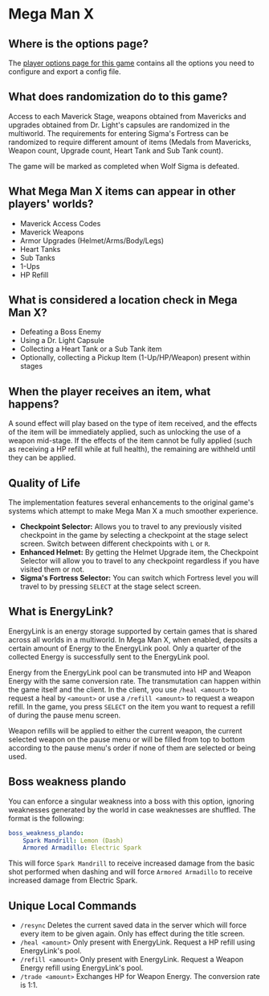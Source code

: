 # Mega Man X

## Where is the options page?

The [player options page for this game](../player-options) contains all the options you need to configure and export a 
config file.

## What does randomization do to this game?

Access to each Maverick Stage, weapons obtained from Mavericks and upgrades obtained from Dr. Light's capsules 
are randomized in the multiworld. The requirements for entering Sigma's Fortress can be randomized to require different 
amount of items (Medals from Mavericks, Weapon count, Upgrade count, Heart Tank and Sub Tank count).

The game will be marked as completed when Wolf Sigma is defeated.

## What Mega Man X items can appear in other players' worlds?
- Maverick Access Codes
- Maverick Weapons
- Armor Upgrades (Helmet/Arms/Body/Legs)
- Heart Tanks
- Sub Tanks
- 1-Ups
- HP Refill

## What is considered a location check in Mega Man X?
- Defeating a Boss Enemy
- Using a Dr. Light Capsule
- Collecting a Heart Tank or a Sub Tank item
- Optionally, collecting a Pickup Item (1-Up/HP/Weapon) present within stages

## When the player receives an item, what happens?
A sound effect will play based on the type of item received, and the effects of the item will be immediately applied, 
such as unlocking the use of a weapon mid-stage. If the effects of the item cannot be fully applied (such as receiving 
a HP refill while at full health), the remaining are withheld until they can be applied.

## Quality of Life
The implementation features several enhancements to the original game's systems which attempt to make Mega Man X a 
much smoother experience.
- **Checkpoint Selector:** Allows you to travel to any previously visited checkpoint in the game by selecting a 
checkpoint at the stage select screen. Switch between different checkpoints with `L` or `R`.
- **Enhanced Helmet:** By getting the Helmet Upgrade item, the Checkpoint Selector will allow you to travel to any 
checkpoint regardless if you have visited them or not.
- **Sigma's Fortress Selector:** You can switch which Fortress level you will travel to by pressing `SELECT` at 
the stage select screen.

## What is EnergyLink?
EnergyLink is an energy storage supported by certain games that is shared across all worlds in a multiworld. In Mega Man 
 X, when enabled, deposits a certain amount of Energy to the EnergyLink pool. Only a quarter of the collected Energy is 
successfully sent to the EnergyLink pool.

Energy from the EnergyLink pool can be transmuted into HP and Weapon Energy with the same conversion rate. 
The transmutation can happen within the game itself and the client. In the client, you use `/heal <amount>` to request 
a heal by `<amount>` or use a `/refill <amount>` to request a weapon refill. In the game, you press `SELECT` on the item 
you want to request a refill of during the pause menu screen.

Weapon refills will be applied to either the current weapon, the current selected weapon on the pause menu or will be 
filled from top to bottom according to the pause menu's order if none of them are selected or being used.

## Boss weakness plando
You can enforce a singular weakness into a boss with this option, ignoring weaknesses generated by the world in case 
weaknesses are shuffled. The format is the following:
```yaml
boss_weakness_plando:
    Spark Mandrill: Lemon (Dash)
    Armored Armadillo: Electric Spark
```
This will force `Spark Mandrill` to receive increased damage from the basic shot performed when dashing and will force 
`Armored Armadillo` to receive increased damage from Electric Spark.

## Unique Local Commands
- `/resync` Deletes the current saved data in the server which will force every item to be given again. Only has 
effect during the title screen.
- `/heal <amount>` Only present with EnergyLink. Request a HP refill using EnergyLink's pool.
- `/refill <amount>` Only present with EnergyLink. Request a Weapon Energy refill using EnergyLink's pool.
- `/trade <amount>` Exchanges HP for Weapon Energy. The conversion rate is 1:1.
